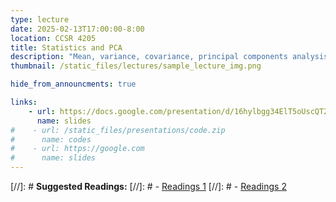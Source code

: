 ```yaml
---
type: lecture
date: 2025-02-13T17:00:00-8:00
location: CCSR 4205
title: Statistics and PCA
description: "Mean, variance, covariance, principal components analysis, denoising, dimensionality reduction."
thumbnail: /static_files/lectures/sample_lecture_img.png

hide_from_announcments: true

links: 
    - url: https://docs.google.com/presentation/d/16hylbgg34ElT5oUscQT2uTNIniWDXG18tY2Q8PjZujo/edit?usp=sharing
      name: slides
#    - url: /static_files/presentations/code.zip
#      name: codes
#    - url: https://google.com
#      name: slides
---
```

[//]: # **Suggested Readings:**
[//]: # - [Readings 1](http://example.com)
[//]: # - [Readings 2](http://example.com)

